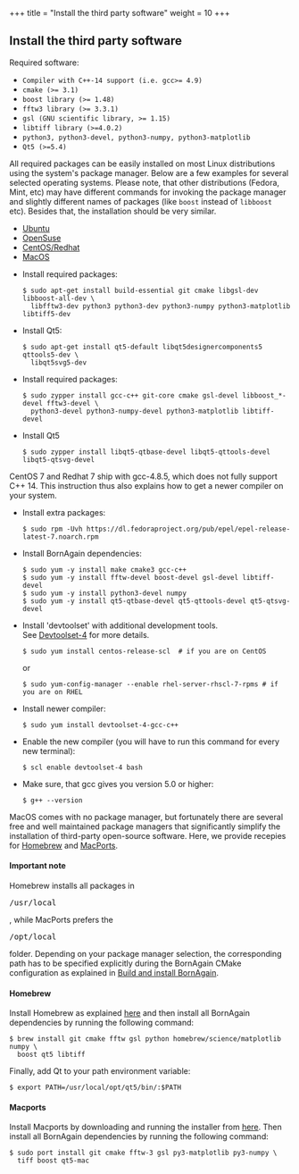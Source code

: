 +++
title = "Install the third party software"
weight = 10
+++

## Install the third party software

Required software:

* `Compiler with C++-14 support (i.e. gcc>= 4.9)`
* `cmake (>= 3.1)`
* `boost library (>= 1.48)`
* `fftw3 library (>= 3.3.1)`
* `gsl (GNU scientific library, >= 1.15)`
* `libtiff library (>=4.0.2)`
* `python3, python3-devel, python3-numpy, python3-matplotlib`
* `Qt5 (>=5.4)`

All required packages can be easily installed on most Linux distributions using the system's package manager. Below are a few examples for several selected operating systems. Please note, that other distributions (Fedora, Mint, etc) may have different commands for invoking the package manager and slightly different names of packages (like `boost` instead of `libboost` etc). Besides that, the installation should be very similar.

<!-- Nav tabs -->
<ul class="nav nav-tabs" id="OperationSystemTab" role="tablist">
  <li class="nav-item">
    <a class="nav-link active" id="home-tab" data-toggle="tab" href="#Ubuntu" role="tab" aria-controls="ubuntu" aria-selected="true">Ubuntu</a>
  </li>
  <li class="nav-item">
    <a class="nav-link" id="profile-tab" data-toggle="tab" href="#OpenSuse" role="tab" aria-controls="opensuse" aria-selected="false">OpenSuse</a>
  </li>
  <li class="nav-item">
    <a class="nav-link" id="messages-tab" data-toggle="tab" href="#CentOS" role="tab" aria-controls="centos" aria-selected="false">CentOS/Redhat</a>
  </li>
  <li class="nav-item">
    <a class="nav-link" id="messages-tab" data-toggle="tab" href="#MacOS" role="tab" aria-controls="macos" aria-selected="false">MacOS</a>
  </li>
</ul>

<!-- Tab panes -->
<div class="tab-content id="OperationSystemTabContent">
  <div class="tab-pane active" id="Ubuntu" role="tabpanel" aria-labelledby="ubuntu-tab">
    <p><ul><li>Install required packages:
<pre><code>$ sudo apt-get install build-essential git cmake libgsl-dev libboost-all-dev \
  libfftw3-dev python3 python3-dev python3-numpy python3-matplotlib libtiff5-dev</code></pre></li>
    <li>Install Qt5:
<pre><code>$ sudo apt-get install qt5-default libqt5designercomponents5 qttools5-dev \
  libqt5svg5-dev</code></pre></li></ul></p>
  </div>
  <div class="tab-pane" id="OpenSuse" role="tabpanel" aria-labelledby="opensuse-tab">
    <p><ul><li>Install required packages:
<pre><code>$ sudo zypper install gcc-c++ git-core cmake gsl-devel libboost_*-devel fftw3-devel \
  python3-devel python3-numpy-devel python3-matplotlib libtiff-devel</code></pre></li>
    <li>Install Qt5
<pre><code>$ sudo zypper install libqt5-qtbase-devel libqt5-qttools-devel libqt5-qtsvg-devel</code></pre></li></ul></p>
  </div>
  <div class="tab-pane" id="CentOS" role="tabpanel" aria-labelledby="centos-tab">
    <p/>
    <p>CentOS 7 and Redhat 7 ship with gcc-4.8.5, which does not fully support C++ 14. This instruction thus also explains how to get a newer compiler on your system.</p>
    <p><ul><li>Install extra packages:
    <pre><code>$ sudo rpm -Uvh https://dl.fedoraproject.org/pub/epel/epel-release-latest-7.noarch.rpm</code></pre></li>
    <li>Install BornAgain dependencies:
    <pre><code>$ sudo yum -y install make cmake3 gcc-c++
$ sudo yum -y install fftw-devel boost-devel gsl-devel libtiff-devel
$ sudo yum -y install python3-devel numpy 
$ sudo yum -y install qt5-qtbase-devel qt5-qttools-devel qt5-qtsvg-devel</code></pre></li>
    <li>Install 'devtoolset' with additional development tools.<br/>
    See 
<a href="https://www.softwarecollections.org/en/scls/rhscl/devtoolset-4">Devtoolset-4</a>
 for more details.
    <pre><code>$ sudo yum install centos-release-scl  # if you are on CentOS</code></pre>or
    <pre><code>$ sudo yum-config-manager --enable rhel-server-rhscl-7-rpms # if you are on RHEL</code></pre></li>
    <li>Install newer compiler:
    <pre><code>$ sudo yum install devtoolset-4-gcc-c++</code></pre></li>
    <li>Enable the new compiler (you will have to run this command for every new terminal):
    <pre><code>$ scl enable devtoolset-4 bash</code></pre></li>
    <li>Make sure, that gcc gives you version 5.0 or higher:
    <pre><code>$ g++ --version</code></pre></li>
    </ul></p>
  </div>
  <div class="tab-pane" id="MacOS" role="tabpanel" aria-labelledby="macos-tab">
    <p/>
    <p>MacOS comes with no package manager, but fortunately there are several free and well maintained package managers that significantly simplify the installation of third-party open-source software. Here, we provide recepies for <a href=https://brew.sh/>Homebrew</a> and <a href=https://www.macports.org/>MacPorts</a>.</p>
    <h4>Important note</h4>
    <p>Homebrew installs all packages in <pre>/usr/local</pre>, while MacPorts prefers the <pre>/opt/local</pre> folder. Depending on your package manager selection, the corresponding path has to be specified explicitly during the BornAgain CMake configuration as explained in <a href=../build-and-install>Build and install BornAgain<a>.</p>
    <h4>Homebrew</h4>
    <p>Install Homebrew as explained <a href=https://brew.sh/>here</a> and then install all BornAgain dependencies by running the following command:
    <pre><code>$ brew install git cmake fftw gsl python homebrew/science/matplotlib numpy \
  boost qt5 libtiff</code></pre>
    </p>
    <p>Finally, add Qt to your path environment variable:
    <pre><code>$ export PATH=/usr/local/opt/qt5/bin/:$PATH</code></pre></p>
    <h4>Macports</h4>
    <p>Install Macports by downloading and running the installer from <a href=https://www.macports.org/install.php>here</a>. Then install all BornAgain dependencies by running the following command:
    <pre><code>$ sudo port install git cmake fftw-3 gsl py3-matplotlib py3-numpy \
  tiff boost qt5-mac</code></pre>
    </p>
  </div>
</div>
